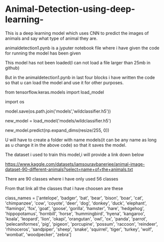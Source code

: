 # Animal-Detection-using-deep-learning-
This is a deep learning model which uses CNN to predict the images of animals and say what type of animal they are.

animaldetection1.pynb is a jyputer notebook file where i have given the code for running the model has been given

This model has not been loaded(I can not load a file larger than 25mb in github)

But in the animaldetection1.pynb in last four blocks i have written the code so that u can load the model and use it for other purposes.



from tensorflow.keras.models import load_model


import os



model.save(os.path.join('models','wildclassifier.h5'))


new_model = load_model('models/wildclassifier.h5')


new_model.predict(np.expand_dims(resize/255, 0))



U will have to create a folder with name models(it can be any name as long as u change it in the above code) so that it saves the model.

The dataset i used to train this model,i will provide a link down below


https://www.kaggle.com/datasets/iamsouravbanerjee/animal-image-dataset-90-different-animals?select=name+of+the+animals.txt

There are 90 classes where i have only used 56 classes 

From that link all the classes that i have choosen are these

class_names = ['antelope', 'badger', 'bat', 'bear', 'bison', 'boar', 'cat', 'chimpanzee', 'cow', 'coyote', 'deer', 'dog', 'donkey', 'duck', 'elephant', 'flamingo', 'fox', 'goat', 'goose', 'gorilla', 'hamster', 'hare', 'hedgehog', 'hippopotamus', 'hornbill', 'horse', 'hummingbird', 'hyena', 'kangaroo', 'koala', 'leopard', 'lion', 'okapi', 'orangutan', 'owl', 'ox', 'panda', 'parrot', 'pelecaniformes', 'pig', 'pigeon', 'porcupine', 'possum', 'raccoon', 'reindeer', 'rhinoceros', 'sandpiper', 'sheep', 'snake', 'squirrel', 'tiger', 'turkey', 'wolf', 'wombat', 'woodpecker', 'zebra']


